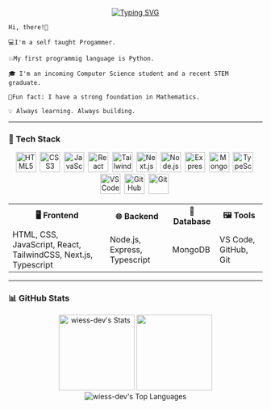 <p align="center">
  <a href="https://git.io/typing-svg"><img src="https://readme-typing-svg.demolab.com?font=Fira+Code&size=35&duration=3000&pause=200&color=007BFFFF&center=true&repeat=false&random=false&width=435&lines=Ralph+Lawrence" alt="Typing SVG" /></a>
</p>

```
Hi, there!👋

💻I'm a self taught Progammer.

💥My first programmig language is Python.

🎓 I'm an incoming Computer Science student and a recent STEM graduate.

🤗Fun fact: I have a strong foundation in Mathematics.

💡 Always learning. Always building.
```
---

### 🧠 Tech Stack

<div align="center">
<p align="center">
  <img title="HTML5" src="https://cdn.jsdelivr.net/gh/devicons/devicon@latest/icons/html5/html5-original.svg" width="40" height="40" />&nbsp;
  <img title="CSS3" src="https://cdn.jsdelivr.net/gh/devicons/devicon@latest/icons/css3/css3-original.svg" width="40" height="40" />&nbsp;
  <img title="JavaScript" src="https://cdn.jsdelivr.net/gh/devicons/devicon@latest/icons/javascript/javascript-original.svg" width="40" height="40" />&nbsp;
  <img title="React" src="https://cdn.jsdelivr.net/gh/devicons/devicon@latest/icons/react/react-original.svg" width="40" height="40" />&nbsp;
  <img title="TailwindCSS" src="https://cdn.jsdelivr.net/gh/devicons/devicon@latest/icons/tailwindcss/tailwindcss-original.svg" width="40" height="40" />&nbsp;
  <img title="Next.js" src="https://cdn.jsdelivr.net/gh/devicons/devicon@latest/icons/nextjs/nextjs-original.svg" width="40" height="40" />&nbsp;
  <img title="Node.js" src="https://cdn.jsdelivr.net/gh/devicons/devicon@latest/icons/nodejs/nodejs-original.svg" width="40" height="40" />&nbsp;
  <img title="Express" src="https://devicon-website.vercel.app/api/express/original.svg?color=%23000000" width="40" height="40" />&nbsp;
  <img title="MongoDB" src="https://cdn.jsdelivr.net/gh/devicons/devicon@latest/icons/mongodb/mongodb-original.svg" width="40" height="40" />&nbsp;
<img title="TypeScript" src="https://cdn.jsdelivr.net/gh/devicons/devicon@latest/icons/typescript/typescript-original.svg" width="40" height="40" />&nbsp;
  <img title="VSCode" src="https://cdn.jsdelivr.net/gh/devicons/devicon@latest/icons/vscode/vscode-original.svg" width="40" height="40" />&nbsp;
  <img title="GitHub" src="https://devicon-website.vercel.app/api/github/original.svg?color=%23000000" width="40" height="40" />&nbsp;
  <img title="Git" src="https://cdn.jsdelivr.net/gh/devicons/devicon@latest/icons/git/git-original.svg" width="40" height="40" />&nbsp;
</p>

<table align="center">
  <tr>
    <th>🖥️ Frontend</th>
    <th>🌐 Backend</th>
    <th>🎨 Database</th>
    <th>🖼 Tools</th>
  </tr>
  <tr>
    <td>HTML, CSS, JavaScript, React, TailwindCSS, Next.js, Typescript</td>
    <td>Node.js, Express, Typescript</td>
    <td>MongoDB</td>
    <td>VS Code, GitHub, Git</td>
  </tr>
</table>
</div>

---

### 📊 GitHub Stats

<div align="center">
        <img alt="wiess-dev's Stats" src="https://github-readme-stats.vercel.app/api?username=wiess-dev&theme=react&show_icons=true&hide_border=true&count_private=true" height="150px" />
        <img src="https://github-readme-streak-stats.herokuapp.com/?user=wiess-dev&theme=react&hide_border=true" height="150px" />
        <img alt="wiess-dev's Top Languages" src="https://github-readme-stats.vercel.app/api/top-langs/?username=wiess-dev&theme=react&show_icons=true&hide_border=true&layout=compact" />
</div>


